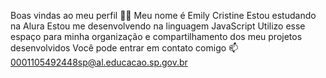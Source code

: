Boas vindas ao meu perfil 💙💙
Meu nome é Emily Cristine
Estou estudando na Alura
Estou me desenvolvendo na linguagem JavaScript
Utilizo esse espaço para minha organização e compartilhamento dos meu projetos desenvolvidos
Você pode entrar em contato comigo 📫
0001105492448sp@al.educacao.sp.gov.br
